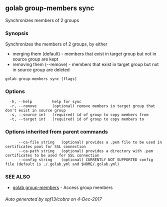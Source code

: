 ## golab group-members sync

Synchronizes members of 2 groups

### Synopsis


Synchronizes the members of 2 groups, by either

* merging them (default) - members that exist in target group but not in source group are kept
* removing them (--remove) - members that exist in target group but not in source group are deleted

```
golab group-members sync [flags]
```

### Options

```
  -h, --help         help for sync
  -r, --remove       (optional) remove members in target group that don't exist in source group
  -s, --source int   (required) id of group to copy members from
  -t, --target int   (required) id of group to copy members to
```

### Options inherited from parent commands

```
      --ca-file string   (optional) provides a .pem file to be used in certificates pool for SSL connection
      --ca-path string   (optional) provides a directory with .pem certificates to be used for SSL connection
      --config string    (optional) CURRENTLY NOT SUPPORTED config file (default is ./.golab.yml and $HOME/.golab.yml)
```

### SEE ALSO
* [golab group-members](golab_group-members.md)	 - Access group members

###### Auto generated by spf13/cobra on 4-Dec-2017
